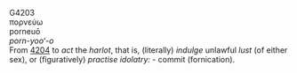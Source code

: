 G4203  
πορνεύω  
porneuō  
*porn-yoo‘-o*  
From [4204](g4204) to *act* the *harlot*, that is, (literally) *indulge*
unlawful *lust* (of either sex), or (figuratively) *practise*
*idolatry:* - commit (fornication).  
